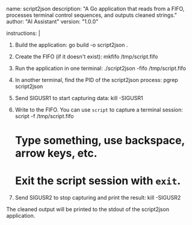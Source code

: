 name: script2json
description: "A Go application that reads from a FIFO, processes terminal control sequences, and outputs cleaned strings."
author: "AI Assistant"
version: "1.0.0"

instructions: |
  1. Build the application:
     go build -o script2json .

  2. Create the FIFO (if it doesn't exist):
     mkfifo /tmp/script.fifo

  3. Run the application in one terminal:
     ./script2json -fifo /tmp/script.fifo

  4. In another terminal, find the PID of the script2json process:
     pgrep script2json

  5. Send SIGUSR1 to start capturing data:
     kill -SIGUSR1 <PID>

  6. Write to the FIFO. You can use `script` to capture a terminal session:
     script -f /tmp/script.fifo
     # Type something, use backspace, arrow keys, etc.
     # Exit the script session with `exit`.

  7. Send SIGUSR2 to stop capturing and print the result:
     kill -SIGUSR2 <PID>

  The cleaned output will be printed to the stdout of the script2json application.
